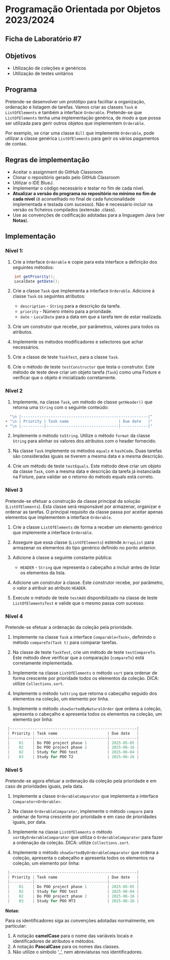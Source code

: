 # Programação Orientada por Objetos 2023/2024

## Ficha de Laboratório #7

## Objetivos

- Utilização de coleções e genéricos
- Utilização de testes unitários

## Programa

Pretende-se desenvolver um protótipo para facilitar a organização, ordenação e listagem de tarefas. Vamos criar as classes `Task` e `ListOfElements` e também a interface `Orderable`.
Pretende-se que `ListOfElements` tenha uma implementação genérica, de modo a que possa ser utilizada para gerir outros objetos que implementem `Orderable`.

Por exemplo, se criar uma classe `Bill` que implemente `Orderable`, pode utilizar a classe genérica `ListOfElements` para gerir os vários pagamentos de contas.

## Regras de implementação

- Aceitar o assignment do GitHub Classroom
- Clonar o repositório gerado pelo GitHub Classroom
- Utilizar o IDE BlueJ.
- Implementar o código necessário e testar no fim de cada nível.
- **Atualizar a versão do programa no repositório no mínimo no fim de cada nível** (é aconselhado no final de cada funcionalidade implementada e testada com sucesso). Não é necessário incluir na versão os ficheiros compilados (extensão .class).
- Use as convenções de codificação adotadas para a linguagem Java (ver **Notas**).

## Implementação

### Nível 1:

1. Crie a interface `Orderable` e copie para esta interface a definição dos seguintes métodos:

```java
    int getPriority();
    LocalDate getDate();
```

2. Crie a classe `Task` que implementa a interface `Orderable`. Adicione à classe `Task` os seguintes atributos:
   
   - `description` - `String` para a descrição da tarefa.
   - `priority` - Número inteiro para a prioridade.
   - `date` - `LocalDate` para a data em que a tarefa tem de estar realizada.

3. Crie um construtor que recebe, por parâmetros, valores para todos os atributos.

4. Implemente os métodos modificadores e selectores que achar necessários.

5. Crie a classe de teste `TaskTest`, para a classe `Task`.

6.	Crie o método de teste `testConstructor` que testa o construtor. Este método de teste deve criar um objeto tarefa (`Task`) como uma Fixture e verificar que o objeto é inicializado corretamente.

### Nível 2

1. Implemente, na classe `Task`, um método de classe `getHeader()` que retorna uma `String` com o seguinte conteúdo:

```java
  "\n |--------------------------------------------------------|"
+ "\n | Priority | Task name                      | Due date   |"
+ "\n |----------|--------------------------------|------------|"
```

2. Implemente o método `toString`. Utilize o método `format` da classe `String` para alinhar os valores dos atributos com o header fornecido.

3. Na classe `Task` implemente os métodos `equals` e `hashCode`. Duas tarefas são consideradas iguais se tiverem a mesma data e a mesma descrição.

4. Crie um método de teste `testEquals`. Este método deve criar um objeto da classe `Task`, com a mesma data e descrição da tarefa já instanciada na Fixture, para validar se o retorno do método equals está correto.

### Nível 3

Pretende-se efetuar a construção da classe principal da solução (`ListOfElements`). Esta classe será responsável por armazenar, organizar e ordenar as tarefas. O principal requisito da classe passa por aceitar apenas elementos que implementem a interface `Orderable`.

1. Crie a classe `ListOfElements` de forma a receber um elemento genérico que implemente a interface `Orderable`.

2. Assegure que essa classe (`ListOfElements`) estende `ArrayList` para armazenar os elementos do tipo genérico definido no ponto anterior.

3. Adicione à classe a seguinte constante pública:
   
   - `HEADER` - `String` que representa o cabeçalho a incluir antes de listar os elementos da lista.

4.	Adicione um construtor à classe. Este construtor recebe, por parâmetro, o valor a atribuir ao atributo `HEADER`.

5. Execute o método de teste `testAdd` disponibilizado na classe de teste `ListOfElementsTest` e valide que o mesmo passa com sucesso.

### Nível 4

Pretende-se efetuar a ordenação da coleção pela prioridade.

1. Implemente na classe `Task` a interface `Comparable<Task>`, definindo o método `compareTo(Task t)` para comparar tarefas.

2. Na classe de teste `TaskTest`, crie um método de teste `testCompareTo`. Este método deve verificar que a comparação (`compareTo`) está corretamente implementada.

3. Implemente na classe `ListOfElements` o método `sort` para ordenar de forma crescente por prioridade todos os elementos da coleção. DICA: utilize `Collections.sort`.

4. Implemente o método `toString` que retorna o cabeçalho seguido dos elementos na coleção, um elemento por linha.

5. Implemente o método `showSortedByNaturalOrder` que ordena a coleção, apresenta o cabeçalho e apresenta todos os elementos na coleção, um elemento por linha:

```java
 |--------------------------------------------------------|
 | Priority | Task name                      | Due date   |
 |----------|--------------------------------|------------|
 |    01    | Do POO project phase 1         | 2025-05-05 |
 |    02    | Do POO project phase 2         | 2025-06-16 |
 |    02    | Study for POO test             | 2025-06-04 |
 |    03    | Study for POO T2               | 2025-06-26 |
```

### Nível 5

Pretende-se agora efetuar a ordenação da coleção pela prioridade e em caso de prioridades iguais, pela data.

1. Implemente a classe `OrderableComparator` que implementa a interface `Comparator<Orderable>`.

2. Na classe `OrderableComparator`, implemente o método `compare` para ordenar de forma crescente por prioridade e em caso de prioridades iguais, por data.

3. Implemente na classe `ListOfElements` o método `sortByOrderableComparator` que utiliza o `OrderableComparator` para fazer a ordenação da coleção. DICA: utilize `Collections.sort`.

4. Implemente o método `showSortedByOrderableComparator` que ordena a coleção, apresenta o cabeçalho e apresenta todos os elementos na coleção, um elemento por linha:

```java
 |--------------------------------------------------------|
 | Priority | Task name                      | Due date   |
 |----------|--------------------------------|------------|
 |    01    | Do POO project phase 1         | 2025-05-05 |
 |    02    | Study for POO test             | 2025-06-04 |
 |    02    | Do POO project phase 2         | 2025-06-16 |
 |    03    | Study for POO MT3              | 2025-06-26 |
```


**Notas**:

Para os identificadores siga as convenções adotadas normalmente, em particular:

1. A notação **camelCase** para o nome das variáveis locais e identificadores de atributos e métodos.
2. A notação **PascalCase** para os nomes das classes.
3. Não utilize o símbolo ‘_’, nem abreviaturas nos identificadores.